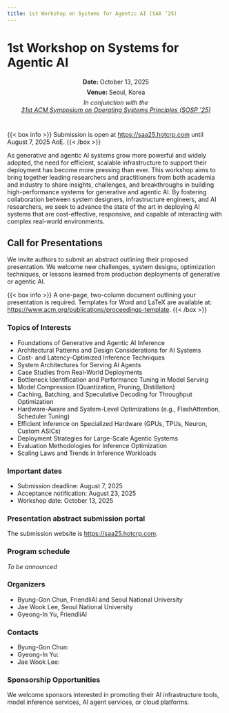 ```yaml
---
title: 1st Workshop on Systems for Agentic AI (SAA ’25)
---
```


<style>
.post-content h1 {
  font-size: 35px;
}
object.email {
	height: 2em;
	margin: -1em 0;
	vertical-align: middle;
}
</style>

# 1st Workshop on Systems for Agentic AI

<div style="text-align: center; margin-bottom: 40px;">
<p style="margin: 7px;"><strong>Date: </strong>October 13, 2025</p>
<p style="margin: 7px;"><strong>Venue: </strong>Seoul, Korea</p>
<p style="margin: 7px;"><em>In conjunction with the<br/><a href="https://sigops.org/s/conferences/sosp/2025/">31st ACM Symposium on Operating Systems Principles (SOSP '25)</a></em></p>
</div>

{{< box info >}}
Submission is open at <a href="https://saa25.hotcrp.com/">https://saa25.hotcrp.com</a> until August 7, 2025 AoE.
{{< /box >}}

As generative and agentic AI systems grow more powerful and widely adopted, the need for efficient, scalable infrastructure to support their deployment has become more pressing than ever. This workshop aims to bring together leading researchers and practitioners from both academia and industry to share insights, challenges, and breakthroughs in building high-performance systems for generative and agentic AI. By fostering collaboration between system designers, infrastructure engineers, and AI researchers, we seek to advance the state of the art in deploying AI systems that are cost-effective, responsive, and capable of interacting with complex real-world environments.

## Call for Presentations

We invite authors to submit an abstract outlining their proposed presentation. We welcome new challenges, system designs, optimization techniques, or lessons learned from production deployments of generative or agentic AI.

{{< box info >}}
A one-page, two-column document outlining your presentation is required. Templates for Word and LaTeX are available at: https://www.acm.org/publications/proceedings-template.
{{< /box >}}

### Topics of Interests

- Foundations of Generative and Agentic AI Inference
- Architectural Patterns and Design Considerations for AI Systems
- Cost- and Latency-Optimized Inference Techniques
- System Architectures for Serving AI Agents
- Case Studies from Real-World Deployments
- Bottleneck Identification and Performance Tuning in Model Serving
- Model Compression (Quantization, Pruning, Distillation)
- Caching, Batching, and Speculative Decoding for Throughput Optimization
- Hardware-Aware and System-Level Optimizations (e.g., FlashAttention, Scheduler Tuning)
- Efficient Inference on Specialized Hardware (GPUs, TPUs, Neuron, Custom ASICs)
- Deployment Strategies for Large-Scale Agentic Systems
- Evaluation Methodologies for Inference Optimization
- Scaling Laws and Trends in Inference Workloads

### Important dates

- Submission deadline: August 7, 2025
- Acceptance notification: August 23, 2025
- Workshop date: October 13, 2025

### Presentation abstract submission portal

The submission website is <a href="https://saa25.hotcrp.com/">https://saa25.hotcrp.com</a>.

### Program schedule

<em>To be announced</em>

### Organizers

- Byung-Gon Chun, FriendliAI and Seoul National University
- Jae Wook Lee, Seoul National University
- Gyeong-In Yu, FriendliAI

### Contacts

- Byung-Gon Chun: <object class="email" width="200" height="20" data="mail0.svg" type="image/svg+xml"></object>
- Gyeong-In Yu: <object class="email" width="200" height="20" data="mail1.svg" type="image/svg+xml"></object>
- Jae Wook Lee: <object class="email" width="200" height="20" data="mail2.svg" type="image/svg+xml"></object>

### Sponsorship Opportunities

We welcome sponsors interested in promoting their AI infrastructure tools, model inference services, AI agent services, or cloud platforms.
